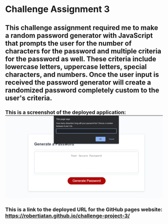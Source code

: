 # Challenge Assignment 3
## This challenge assignment required me to make a random password generator with JavaScript that prompts the user for the number of characters for the password and multiple criteria for the password as well. These criteria include lowercase letters, uppercase letters, special characters, and numbers. Once the user input is received the password generator will create a randomized password completely custom to the user's criteria.

### This is a screenshot of the deployed application:![](Screenshot%202022-10-31%20172204.png)
### This is a link to the deployed URL for the GitHub pages website: https://robertiatan.github.io/challenge-project-3/